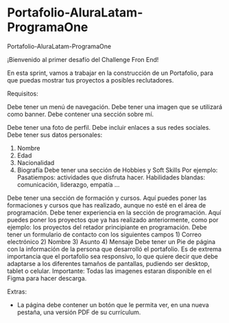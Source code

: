 # Portafolio-AluraLatam-ProgramaOne
Portafolio-AluraLatam-ProgramaOne

¡Bienvenido al primer desafío del Challenge Fron End!

En esta sprint, vamos a trabajar en la construcción de un Portafolio, para que puedas mostrar tus proyectos a posibles reclutadores.

Requisitos:

Debe tener un menú de navegación.
Debe tener una imagen que se utilizará como banner.
Debe contener una sección sobre mí.

Debe tener una foto de perfil.
Debe incluir enlaces a sus redes sociales.
Debe tener sus datos personales:

 1) Nombre
 2) Edad
 3) Nacionalidad
 4) Biografía
Debe tener una sección de Hobbies y Soft Skills
Por ejemplo:
Pasatiempos: actividades que disfruta hacer.
Habilidades blandas: comunicación, liderazgo, empatía …

Debe tener una sección de formación y cursos.
Aquí puedes poner las formaciones y cursos que has realizado, aunque no esté en el área de programación.
Debe tener experiencia en la sección de programación.
Aquí puedes poner los proyectos que ya has realizado anteriormente, como por ejemplo: los proyectos del retador principiante en programación.
Debe tener un formulario de contacto con los siguientes campos
       1) Correo electrónico
       2) Nombre
       3) Asunto
       4) Mensaje
Debe tener un Pie de página con la información de la persona que desarrolló el portafolio.
Es de extrema importancia que el portafolio sea responsivo, lo que quiere decir que debe adaptarse a los diferentes tamaños de pantallas, pudiendo ser desktop, tablet o celular.
Importante: Todas las imagenes estaran disponible en el Figma para hacer descarga.

Extras:
- La página debe contener un botón que le permita ver, en una nueva pestaña, una versión PDF de su currículum.
